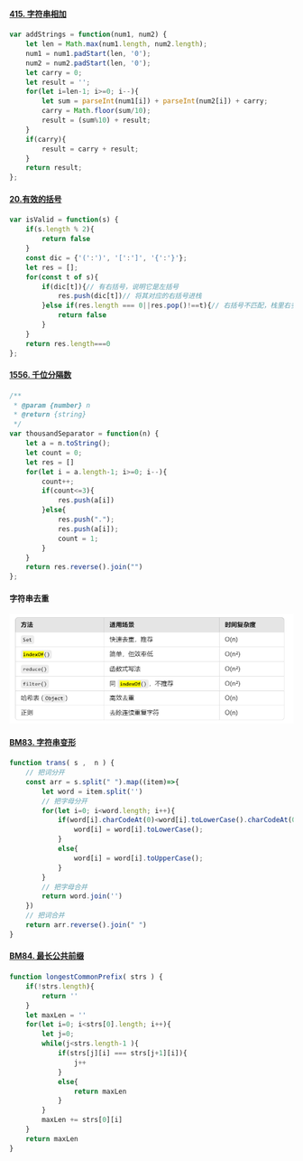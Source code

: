 #### [415. 字符串相加](https://leetcode.cn/problems/add-strings/)
```javascript
var addStrings = function(num1, num2) {
    let len = Math.max(num1.length, num2.length);
    num1 = num1.padStart(len, '0');
    num2 = num2.padStart(len, '0');
    let carry = 0;
    let result = '';
    for(let i=len-1; i>=0; i--){
        let sum = parseInt(num1[i]) + parseInt(num2[i]) + carry;
        carry = Math.floor(sum/10);
        result = (sum%10) + result;
    }
    if(carry){
        result = carry + result;
    }
    return result;
};
```

#### [20.有效的括号](https://leetcode.cn/problems/valid-parentheses/)
```javascript
var isValid = function(s) {
    if(s.length % 2){
        return false
    }
    const dic = {'(':')', '[':']', '{':'}'};
    let res = [];
    for(const t of s){
        if(dic[t]){// 有右括号，说明它是左括号
            res.push(dic[t])// 将其对应的右括号进栈
        }else if(res.length === 0||res.pop()!==t){// 右括号不匹配，栈里右多余
            return false
        }
    }
    return res.length===0
};
```

#### [1556. 千位分隔数](https://leetcode.cn/problems/thousand-separator/)
```javascript
/**
 * @param {number} n
 * @return {string}
 */
var thousandSeparator = function(n) {
    let a = n.toString();
    let count = 0;
    let res = []
    for(let i = a.length-1; i>=0; i--){
        count++;
        if(count<=3){
            res.push(a[i])
        }else{
            res.push(".");
            res.push(a[i]);
            count = 1;
        }
    }
    return res.reverse().join("")
};
```

#### 字符串去重
![alt text](image-3.png)

#### [BM83. 字符串变形](https://www.nowcoder.com/practice/c3120c1c1bc44ad986259c0cf0f0b80e?tpId=295&tqId=44664&ru=%2Fexam%2Foj&qru=%2Fta%2Fformat-top101%2Fquestion-ranking&sourceUrl=%2Fexam%2Foj%3FquestionJobId%3D10%26subTabName%3Donline_coding_page&dayCountBigMember=365%E5%A4%A9)
```javascript
function trans( s ,  n ) {
    // 把词分开
    const arr = s.split(" ").map((item)=>{
        let word = item.split('')
        // 把字母分开
        for(let i=0; i<word.length; i++){
            if(word[i].charCodeAt(0)<word[i].toLowerCase().charCodeAt(0)){
                word[i] = word[i].toLowerCase();
            }
            else{
                word[i] = word[i].toUpperCase();
            }
        }
        // 把字母合并
        return word.join('')
    })
    // 把词合并
    return arr.reverse().join(" ")
}
```
#### [BM84. 最长公共前缀](https://www.nowcoder.com/practice/28eb3175488f4434a4a6207f6f484f47?tpId=295&tags=&title=&difficulty=0&judgeStatus=0&rp=0&sourceUrl=%2Fexam%2Foj%3FquestionJobId%3D10%26subTabName%3Donline_coding_page)
```javascript
function longestCommonPrefix( strs ) {
    if(!strs.length){
        return ''
    }
    let maxLen = ''
    for(let i=0; i<strs[0].length; i++){
        let j=0;
        while(j<strs.length-1 ){
            if(strs[j][i] === strs[j+1][i]){
                j++
            }
            else{
                return maxLen
            }
        }
        maxLen += strs[0][i]
    }
    return maxLen
}
```